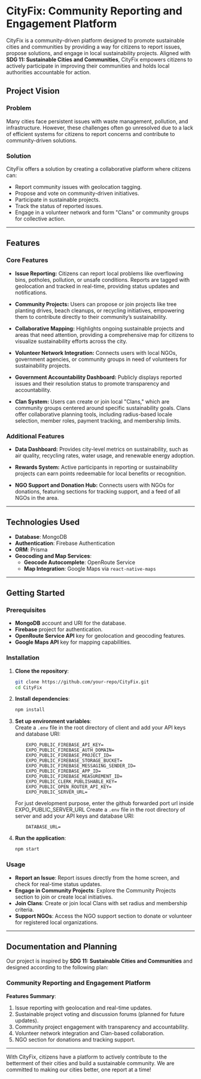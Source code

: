 # CityFix: Community Reporting and Engagement Platform

CityFix is a community-driven platform designed to promote sustainable cities and communities by providing a way for citizens to report issues, propose solutions, and engage in local sustainability projects. Aligned with **SDG 11: Sustainable Cities and Communities**, CityFix empowers citizens to actively participate in improving their communities and holds local authorities accountable for action.

## Project Vision

### Problem
Many cities face persistent issues with waste management, pollution, and infrastructure. However, these challenges often go unresolved due to a lack of efficient systems for citizens to report concerns and contribute to community-driven solutions.

### Solution
CityFix offers a solution by creating a collaborative platform where citizens can:
- Report community issues with geolocation tagging.
- Propose and vote on community-driven initiatives.
- Participate in sustainable projects.
- Track the status of reported issues.
- Engage in a volunteer network and form "Clans" or community groups for collective action.

---

## Features

### Core Features
- **Issue Reporting:** Citizens can report local problems like overflowing bins, potholes, pollution, or unsafe conditions. Reports are tagged with geolocation and tracked in real-time, providing status updates and notifications.
  
- **Community Projects:** Users can propose or join projects like tree planting drives, beach cleanups, or recycling initiatives, empowering them to contribute directly to their community’s sustainability.

- **Collaborative Mapping:** Highlights ongoing sustainable projects and areas that need attention, providing a comprehensive map for citizens to visualize sustainability efforts across the city.

- **Volunteer Network Integration:** Connects users with local NGOs, government agencies, or community groups in need of volunteers for sustainability projects.

- **Government Accountability Dashboard:** Publicly displays reported issues and their resolution status to promote transparency and accountability.

- **Clan System:** Users can create or join local "Clans," which are community groups centered around specific sustainability goals. Clans offer collaborative planning tools, including radius-based locale selection, member roles, payment tracking, and membership limits.

### Additional Features
- **Data Dashboard:** Provides city-level metrics on sustainability, such as air quality, recycling rates, water usage, and renewable energy adoption.

- **Rewards System:** Active participants in reporting or sustainability projects can earn points redeemable for local benefits or recognition.

- **NGO Support and Donation Hub:** Connects users with NGOs for donations, featuring sections for tracking support, and a feed of all NGOs in the area.

---

## Technologies Used

- **Database**: MongoDB
- **Authentication**: Firebase Authentication
- **ORM**: Prisma
- **Geocoding and Map Services**:
  - **Geocode Autocomplete**: OpenRoute Service
  - **Map Integration**: Google Maps via `react-native-maps`

---

## Getting Started

### Prerequisites
- **MongoDB** account and URI for the database.
- **Firebase** project for authentication.
- **OpenRoute Service API** key for geolocation and geocoding features.
- **Google Maps API** key for mapping capabilities.

### Installation
1. **Clone the repository**:
    ```bash
    git clone https://github.com/your-repo/CityFix.git
    cd CityFix
    ```
2. **Install dependencies**:
    ```bash
    npm install
    ```

3. **Set up environment variables**:  
   Create a `.env` file in the root directory of client and add your API keys and database URI:
    ```plaintext
        EXPO_PUBLIC_FIREBASE_API_KEY=
        EXPO_PUBLIC_FIREBASE_AUTH_DOMAIN=
        EXPO_PUBLIC_FIREBASE_PROJECT_ID=
        EXPO_PUBLIC_FIREBASE_STORAGE_BUCKET=
        EXPO_PUBLIC_FIREBASE_MESSAGING_SENDER_ID=
        EXPO_PUBLIC_FIREBASE_APP_ID=
        EXPO_PUBLIC_FIREBASE_MEASUREMENT_ID=
        EXPO_PUBLIC_CLERK_PUBLISHABLE_KEY=
        EXPO_PUBLIC_OPEN_ROUTER_API_KEY=
        EXPO_PUBLIC_SERVER_URL=
    ```
    For just development purpose, enter the github forwarded port url inside EXPO_PUBLIC_SERVER_URL
    Create a `.env` file in the root directory of server and add your API keys and database URI:
    ```plaintext
        DATABASE_URL=

4. **Run the application**:
    ```bash
    npm start
    ```

### Usage
- **Report an Issue**: Report issues directly from the home screen, and check for real-time status updates.
- **Engage in Community Projects**: Explore the Community Projects section to join or create local initiatives.
- **Join Clans**: Create or join local Clans with set radius and membership criteria.
- **Support NGOs**: Access the NGO support section to donate or volunteer for registered local organizations.

---

## Documentation and Planning

Our project is inspired by **SDG 11: Sustainable Cities and Communities** and designed according to the following plan:

### Community Reporting and Engagement Platform

**Features Summary**:
1. Issue reporting with geolocation and real-time updates.
2. Sustainable project voting and discussion forums (planned for future updates).
3. Community project engagement with transparency and accountability.
4. Volunteer network integration and Clan-based collaboration.
5. NGO section for donations and tracking support.

---

With CityFix, citizens have a platform to actively contribute to the betterment of their cities and build a sustainable community. We are committed to making our cities better, one report at a time!